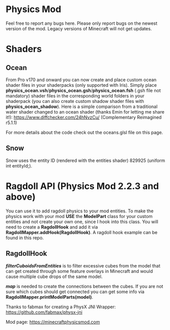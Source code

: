 # Physics Mod
Feel free to report any bugs here. Please only report bugs on the newest version of the mod. Legacy versions of Minecraft will not get updates.

# Shaders

## Ocean
From Pro v170 and onward you can now create and place custom ocean shader files in your shaderpacks (only supported with Iris). Simply place **physics_ocean.vsh**/**physics_ocean.gsh**/**physics_ocean.fsh** (.gsh file not mandatory) shader files in the corresponding world folders in your shaderpack (you can also create custom shadow shader files with **physics_ocean_shadow**). Here is a simple comparison from a traditional water shader changed to an ocean shader (thanks Emin for letting me share it!): https://www.diffchecker.com/24hNvzCu/ (Complementary Reimagined r5.1.1)

For more details about the code check out the oceans.glsl file on this page.

## Snow
Snow uses the entity ID (rendered with the entities shader) 829925 (uniform int entityId;).

# Ragdoll API (Physics Mod 2.2.3 and above)
You can use it to add ragdoll physics to your mod entities. To make the physics work with your mod __USE__ the __ModelPart__ class for your custom entities and not create your own one, since I hook into this class.
You will need to create a __RagdollHook__ and add it via __RagdollMapper.addHook(RagdollHook)__. A ragdoll hook example can be found in this repo. 

## RagdollHook
***filterCuboidsFromEntities*** is to filter excessive cubes from the model that can get created through some feature overlays in Minecraft and would cause multiple cube drops of the same model.

***map*** is needed to create the connections between the cubes. If you are not sure which cubes should get connected you can get some info via __RagdollMapper.printModelParts(model)__.

Thanks to fabmax for creating a PhysX JNI Wrapper: https://github.com/fabmax/physx-jni

Mod page: https://minecraftphysicsmod.com
